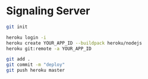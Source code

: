 # Signaling Server

```bash
git init

heroku login -i
heroku create YOUR_APP_ID --buildpack heroku/nodejs
heroku git:remote -a YOUR_APP_ID

git add .
git commit -m "deploy"
git push heroku master
```